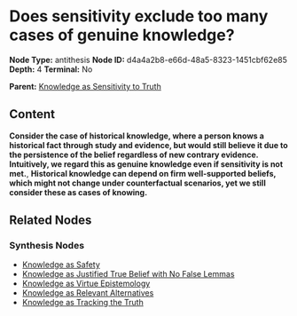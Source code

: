 # Does sensitivity exclude too many cases of genuine knowledge?

**Node Type:** antithesis
**Node ID:** d4a4a2b8-e66d-48a5-8323-1451cbf62e85
**Depth:** 4
**Terminal:** No

**Parent:** [Knowledge as Sensitivity to Truth](knowledge-as-sensitivity-to-truth-synthesis-2a4c0b48-06b4-4df3-af60-173be7b85acb.md)

## Content

**Consider the case of historical knowledge, where a person knows a historical fact through study and evidence, but would still believe it due to the persistence of the belief regardless of new contrary evidence. Intuitively, we regard this as genuine knowledge even if sensitivity is not met.**, **Historical knowledge can depend on firm well-supported beliefs, which might not change under counterfactual scenarios, yet we still consider these as cases of knowing.**

## Related Nodes

### Synthesis Nodes

- [Knowledge as Safety](knowledge-as-safety-synthesis-e8db846d-e6c0-49f2-9bca-e14670bd911f.md)
- [Knowledge as Justified True Belief with No False Lemmas](knowledge-as-justified-true-belief-with-no-false-lemmas-synthesis-70e9c48b-b4ea-48ed-bc5a-39e5ac5b3045.md)
- [Knowledge as Virtue Epistemology](knowledge-as-virtue-epistemology-synthesis-889ca6b1-b769-4b51-8eb8-c4455b5fb5ea.md)
- [Knowledge as Relevant Alternatives](knowledge-as-relevant-alternatives-synthesis-e655145e-c71b-452c-8672-ed0a42abe9a1.md)
- [Knowledge as Tracking the Truth](knowledge-as-tracking-the-truth-synthesis-1ccfe233-d0ef-4435-a2a9-8c6a8b3c2e5f.md)

